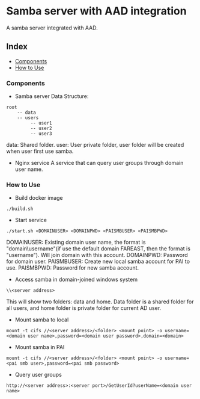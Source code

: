 # Samba server with AAD integration

A samba server integrated with AAD. 

## Index
- [Components](#Components)
- [How to Use](#How_to_Use)

### Components <a name="Components"></a>
- Samba server
Data Structure:
```
root 
    -- data
    -- users 
	     -- user1
         -- user2
         -- user3                 
```
data: Shared folder.
user: User private folder, user folder will be created when user first use samba.

- Nginx service
A service that can query user groups through domain user name.


### How to Use <a name="How_to_Use"></a>
- Build docker image
```
./build.sh
```

- Start service 
```
./start.sh <DOMAINUSER> <DOMAINPWD> <PAISMBUSER> <PAISMBPWD>
```
DOMAINUSER: Existing domain user name, the format is "domain\\username"(if use the default domain FAREAST, then the format is "username"). Will join domain with this account.
DOMAINPWD: Password for domain user.
PAISMBUSER: Create new local samba account for PAI to use.
PAISMBPWD: Password for new samba account.

- Access samba in domain-joined windows system
```
\\<server address>
```
This will show two folders: data and home. Data folder is a shared folder for all users, and home folder is private folder for current AD user.

- Mount samba to local
```
mount -t cifs //<server address>/<folder> <mount point> -o username=<domain user name>,password=<domain user password>,domain=<domain>
```

- Mount samba in PAI
```
mount -t cifs //<server address>/<folder> <mount point> -o username=<pai smb user>,password=<pai smb password>
```

- Query user groups
```
http://<server address>:<server port>/GetUserId?userName=<domain user name>
```